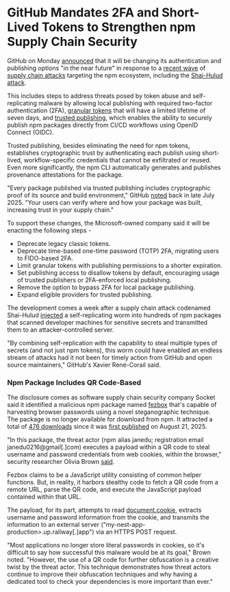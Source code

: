 # GitHub Mandates 2FA and Short-Lived Tokens to Strengthen npm Supply Chain Security

[](https://blogger.googleusercontent.com/img/b/R29vZ2xl/AVvXsEjZQ-xcQ5PKzdd6Juz8x%5F31GctkkivtZYfhVKlnZ5tFKbTtwJTtmajAEiqsdZZslnaRPS9Vd3LH4mQTo9agSCG6%5FcEuoUU%5F7WCvb1e-MmDytS4hQ1x1xur0u-DTQOYAydatYghaAZjPeBttRMTKNJKmJjWtvxfYOE1UvyltBh-K5fRWNwXIsLh-lv7af27Q/s728-rw-e365/github-npm.jpg)

GitHub on Monday [announced](https://github.blog/security/supply-chain-security/our-plan-for-a-more-secure-npm-supply-chain/) that it will be changing its authentication and publishing options "in the near future" in response to a [recent wave](https://thehackernews.com/2025/08/malicious-nx-packages-in-s1ngularity.html) of [supply chain attacks](https://thehackernews.com/2025/09/20-popular-npm-packages-with-2-billion.html) targeting the npm ecosystem, including the [Shai-Hulud attack](https://thehackernews.com/2025/09/40-npm-packages-compromised-in-supply.html).

This includes steps to address threats posed by token abuse and self-replicating malware by allowing local publishing with required two-factor authentication (2FA), [granular tokens](https://docs.npmjs.com/about-access-tokens#about-granular-access-tokens) that will have a limited lifetime of seven days, and [trusted publishing](https://repos.openssf.org/trusted-publishers-for-all-package-repositories), which enables the ability to securely publish npm packages directly from CI/CD workflows using OpenID Connect (OIDC).

Trusted publishing, besides eliminating the need for npm tokens, establishes cryptographic trust by authenticating each publish using short-lived, workflow-specific credentials that cannot be exfiltrated or reused. Even more significantly, the npm CLI automatically generates and publishes provenance attestations for the package.

"Every package published via trusted publishing includes cryptographic proof of its source and build environment," GitHub [noted](https://github.blog/changelog/2025-07-31-npm-trusted-publishing-with-oidc-is-generally-available/) back in late July 2025\. "Your users can verify where and how your package was built, increasing trust in your supply chain."

[](https://thehackernews.uk/exec-guide-d)

To support these changes, the Microsoft-owned company said it will be enacting the following steps -

* Deprecate legacy classic tokens.
* Deprecate time-based one-time password (TOTP) 2FA, migrating users to FIDO-based 2FA.
* Limit granular tokens with publishing permissions to a shorter expiration.
* Set publishing access to disallow tokens by default, encouraging usage of trusted publishers or 2FA-enforced local publishing.
* Remove the option to bypass 2FA for local package publishing.
* Expand eligible providers for trusted publishing.

The development comes a week after a supply chain attack codenamed Shai-Hulud [injected](https://thehackernews.com/2025/09/40-npm-packages-compromised-in-supply.html) a self-replicating worm into hundreds of npm packages that scanned developer machines for sensitive secrets and transmitted them to an attacker-controlled server.

"By combining self-replication with the capability to steal multiple types of secrets (and not just npm tokens), this worm could have enabled an endless stream of attacks had it not been for timely action from GitHub and open source maintainers," GitHub's Xavier René-Corail said.

### Npm Package Includes QR Code-Based 

The disclosure comes as software supply chain security company Socket said it identified a malicious npm package named [fezbox](https://www.npmjs.com/package/fezbox) that's capable of harvesting browser passwords using a novel steganographic technique. The package is no longer available for download from npm. It attracted a total of [476 downloads](https://npm-stat.com/charts.html?package=fezbox) since it was [first published](https://secure.software/npm/packages/fezbox/versions) on August 21, 2025.

"In this package, the threat actor (npm alias janedu; registration email janedu0216@gmail\[.\]com) executes a payload within a QR code to steal username and password credentials from web cookies, within the browser," security researcher Olivia Brown [said](https://socket.dev/blog/malicious-fezbox-npm-package-steals-browser-passwords-from-cookies-via-innovative-qr-code).

[](https://thehackernews.uk/cis-security-suite)

Fezbox claims to be a JavaScript utility consisting of common helper functions. But, in reality, it harbors stealthy code to fetch a QR code from a remote URL, parse the QR code, and execute the JavaScript payload contained within that URL.

The payload, for its part, attempts to read [document.cookie](https://developer.mozilla.org/en-US/docs/Web/API/Document/cookie), extracts username and password information from the cookie, and transmits the information to an external server ("my-nest-app-production>.up.railway\[.\]app") via an HTTPS POST request.

"Most applications no longer store literal passwords in cookies, so it's difficult to say how successful this malware would be at its goal," Brown noted. "However, the use of a QR code for further obfuscation is a creative twist by the threat actor. This technique demonstrates how threat actors continue to improve their obfuscation techniques and why having a dedicated tool to check your dependencies is more important than ever."